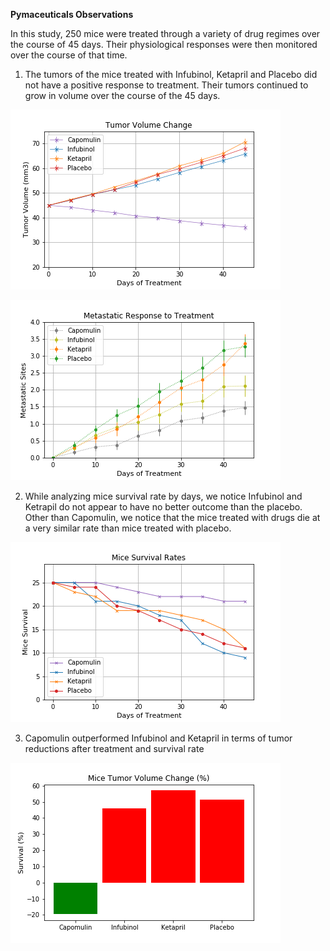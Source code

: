 **Pymaceuticals Observations**

In this study, 250 mice were treated through a variety of drug regimes over the course of 45 days. Their physiological responses were then monitored over the course of that time.

1. The tumors of the mice treated with Infubinol, Ketapril and Placebo did not have a positive response to treatment. Their tumors continued to grow in volume over the course of the 45 days.

![tumor_reponse](https://github.com/AlejandraRosa/Matplotlib-Challenge/blob/master/Pymaceuticals/Plots/tumor_response.png)

![tumor_reponse](https://github.com/AlejandraRosa/Matplotlib-Challenge/blob/master/Pymaceuticals/Plots/metastatic_response.png)

2. While analyzing mice survival rate by days, we notice Infubinol and Ketrapil do not appear to have no better outcome than the placebo. Other than Capomulin, we notice that the mice treated with drugs die at a very similar rate than mice treated with placebo.

![tumor_reponse](https://github.com/AlejandraRosa/Matplotlib-Challenge/blob/master/Pymaceuticals/Plots/survival_rate.png)

3. Capomulin outperformed Infubinol and Ketapril in terms of tumor reductions after treatment and survival rate

![tumor_reponse](https://github.com/AlejandraRosa/Matplotlib-Challenge/blob/master/Pymaceuticals/Plots/survival_summary.png)
